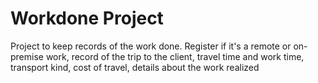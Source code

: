# Workdone Project
Project to keep records of the work done. 
Register if it's a remote or on-premise work, record of the trip to the client, travel time and work time, transport kind, cost of travel, details about the work realized